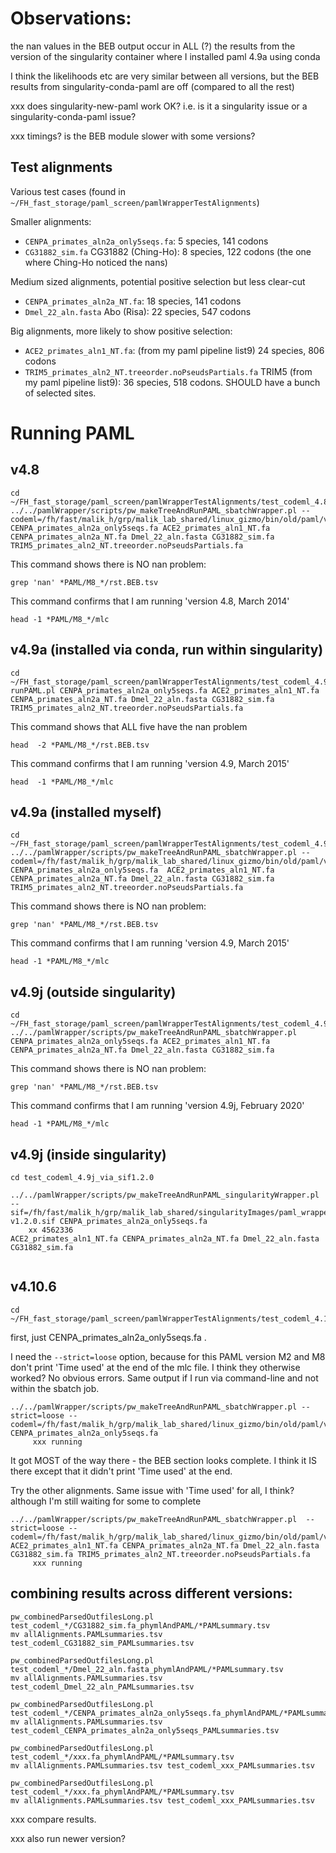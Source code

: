 # Observations:


the nan values in the BEB output occur in ALL (?) the results from the version of the singularity container where I installed paml 4.9a using conda

I think the likelihoods etc are very similar between all versions, but the BEB results from singularity-conda-paml are off (compared to all the rest)

xxx does singularity-new-paml work OK?  i.e. is it a singularity issue or a singularity-conda-paml issue?

xxx timings?  is the BEB module slower with some versions?



## Test alignments
Various test cases (found in `~/FH_fast_storage/paml_screen/pamlWrapperTestAlignments`)

Smaller alignments:
- `CENPA_primates_aln2a_only5seqs.fa`: 5 species, 141 codons
- `CG31882_sim.fa` CG31882 (Ching-Ho): 8 species, 122 codons (the one where Ching-Ho noticed the nans)

Medium sized alignments, potential positive selection but less clear-cut
- `CENPA_primates_aln2a_NT.fa`: 18 species, 141 codons
- `Dmel_22_aln.fasta` Abo (Risa): 22 species, 547 codons

Big alignments, more likely to show positive selection:
- `ACE2_primates_aln1_NT.fa`: (from my paml pipeline list9) 24 species, 806 codons
- `TRIM5_primates_aln2_NT.treeorder.noPseudsPartials.fa` TRIM5 (from my paml pipeline list9): 36 species, 518 codons. SHOULD have a bunch of selected sites.



# Running PAML

## v4.8

```
cd ~/FH_fast_storage/paml_screen/pamlWrapperTestAlignments/test_codeml_4.8
../../pamlWrapper/scripts/pw_makeTreeAndRunPAML_sbatchWrapper.pl --codeml=/fh/fast/malik_h/grp/malik_lab_shared/linux_gizmo/bin/old/paml/v4.8/codeml CENPA_primates_aln2a_only5seqs.fa ACE2_primates_aln1_NT.fa CENPA_primates_aln2a_NT.fa Dmel_22_aln.fasta CG31882_sim.fa TRIM5_primates_aln2_NT.treeorder.noPseudsPartials.fa 
```

This command shows there is NO nan problem:
```
grep 'nan' *PAML/M8_*/rst.BEB.tsv 
```

This command confirms that I am running 'version 4.8, March 2014'
```
head -1 *PAML/M8_*/mlc
```

## v4.9a (installed via conda, run within singularity)

```
cd ~/FH_fast_storage/paml_screen/pamlWrapperTestAlignments/test_codeml_4.9a_via_sif1.1.0
runPAML.pl CENPA_primates_aln2a_only5seqs.fa ACE2_primates_aln1_NT.fa CENPA_primates_aln2a_NT.fa Dmel_22_aln.fasta CG31882_sim.fa TRIM5_primates_aln2_NT.treeorder.noPseudsPartials.fa
```

This command shows that ALL five have the nan problem
```
head  -2 *PAML/M8_*/rst.BEB.tsv 
```

This command confirms that I am running 'version 4.9, March 2015'
```
head  -1 *PAML/M8_*/mlc
```


## v4.9a (installed myself)

```
cd ~/FH_fast_storage/paml_screen/pamlWrapperTestAlignments/test_codeml_4.9a 
../../pamlWrapper/scripts/pw_makeTreeAndRunPAML_sbatchWrapper.pl --codeml=/fh/fast/malik_h/grp/malik_lab_shared/linux_gizmo/bin/old/paml/v4.9a/codeml CENPA_primates_aln2a_only5seqs.fa  ACE2_primates_aln1_NT.fa CENPA_primates_aln2a_NT.fa Dmel_22_aln.fasta CG31882_sim.fa TRIM5_primates_aln2_NT.treeorder.noPseudsPartials.fa
```


This command shows there is NO nan problem:
```
grep 'nan' *PAML/M8_*/rst.BEB.tsv 
```

This command confirms that I am running 'version 4.9, March 2015'
```
head -1 *PAML/M8_*/mlc
```

## v4.9j (outside singularity)

```
cd ~/FH_fast_storage/paml_screen/pamlWrapperTestAlignments/test_codeml_4.9j
../../pamlWrapper/scripts/pw_makeTreeAndRunPAML_sbatchWrapper.pl CENPA_primates_aln2a_only5seqs.fa ACE2_primates_aln1_NT.fa CENPA_primates_aln2a_NT.fa Dmel_22_aln.fasta CG31882_sim.fa
```

This command shows there is NO nan problem:
```
grep 'nan' *PAML/M8_*/rst.BEB.tsv 
```

This command confirms that I am running 'version 4.9j, February 2020'
```
head -1 *PAML/M8_*/mlc
```

## v4.9j (inside singularity)

```
cd test_codeml_4.9j_via_sif1.2.0

../../pamlWrapper/scripts/pw_makeTreeAndRunPAML_singularityWrapper.pl --sif=/fh/fast/malik_h/grp/malik_lab_shared/singularityImages/paml_wrapper-v1.2.0.sif CENPA_primates_aln2a_only5seqs.fa 
    xx 4562336
ACE2_primates_aln1_NT.fa CENPA_primates_aln2a_NT.fa Dmel_22_aln.fasta CG31882_sim.fa


```

## v4.10.6

```
cd ~/FH_fast_storage/paml_screen/pamlWrapperTestAlignments/test_codeml_4.10.6
```
first, just CENPA_primates_aln2a_only5seqs.fa .

I need the `--strict=loose` option, because for this PAML version M2 and M8 don't print 'Time used' at the end of the mlc file.  I think they otherwise worked?  No obvious errors. Same output if I run via command-line and not within the sbatch job.
```
../../pamlWrapper/scripts/pw_makeTreeAndRunPAML_sbatchWrapper.pl --strict=loose --codeml=/fh/fast/malik_h/grp/malik_lab_shared/linux_gizmo/bin/old/paml/v4.10.6/codeml CENPA_primates_aln2a_only5seqs.fa 
     xxx running 

```
It got MOST of the way there - the BEB section looks complete. I think it IS there except that it didn't print 'Time used' at the end.

Try the other alignments. Same issue with 'Time used' for all, I think?  although I'm still waiting for some to complete
```
../../pamlWrapper/scripts/pw_makeTreeAndRunPAML_sbatchWrapper.pl  --strict=loose --codeml=/fh/fast/malik_h/grp/malik_lab_shared/linux_gizmo/bin/old/paml/v4.10.6/codeml ACE2_primates_aln1_NT.fa CENPA_primates_aln2a_NT.fa Dmel_22_aln.fasta CG31882_sim.fa TRIM5_primates_aln2_NT.treeorder.noPseudsPartials.fa
     xxx running 
```

## combining results across different versions:

```
pw_combinedParsedOutfilesLong.pl test_codeml_*/CG31882_sim.fa_phymlAndPAML/*PAMLsummary.tsv
mv allAlignments.PAMLsummaries.tsv test_codeml_CG31882_sim_PAMLsummaries.tsv 

pw_combinedParsedOutfilesLong.pl test_codeml_*/Dmel_22_aln.fasta_phymlAndPAML/*PAMLsummary.tsv
mv allAlignments.PAMLsummaries.tsv test_codeml_Dmel_22_aln_PAMLsummaries.tsv 

pw_combinedParsedOutfilesLong.pl test_codeml_*/CENPA_primates_aln2a_only5seqs.fa_phymlAndPAML/*PAMLsummary.tsv
mv allAlignments.PAMLsummaries.tsv test_codeml_CENPA_primates_aln2a_only5seqs_PAMLsummaries.tsv 

pw_combinedParsedOutfilesLong.pl test_codeml_*/xxx.fa_phymlAndPAML/*PAMLsummary.tsv
mv allAlignments.PAMLsummaries.tsv test_codeml_xxx_PAMLsummaries.tsv 

pw_combinedParsedOutfilesLong.pl test_codeml_*/xxx.fa_phymlAndPAML/*PAMLsummary.tsv
mv allAlignments.PAMLsummaries.tsv test_codeml_xxx_PAMLsummaries.tsv 

```

xxx compare results.

xxx also run newer version?